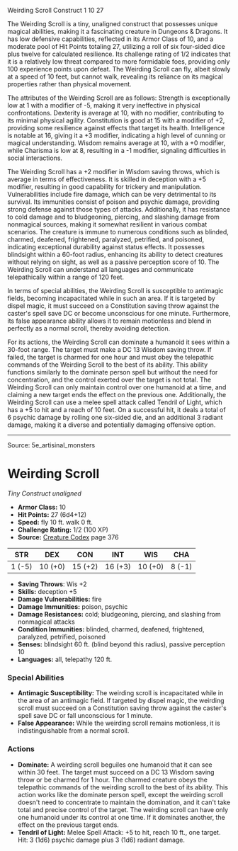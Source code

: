 <MonsterName/>Weirding Scroll</MonsterName>
<CreatureType/>Construct</CreatureType>
<CR/>1</CR>
<AC/>10</AC>
<HP/>27</HP>
<summary>The Weirding Scroll is a tiny, unaligned construct that possesses unique magical abilities, making it a fascinating creature in Dungeons & Dragons. It has low defensive capabilities, reflected in its Armor Class of 10, and a moderate pool of Hit Points totaling 27, utilizing a roll of six four-sided dice plus twelve for calculated resilience. Its challenge rating of 1/2 indicates that it is a relatively low threat compared to more formidable foes, providing only 100 experience points upon defeat. The Weirding Scroll can fly, albeit slowly at a speed of 10 feet, but cannot walk, revealing its reliance on its magical properties rather than physical movement. </summary>

<detail>

The attributes of the Weirding Scroll are as follows: Strength is exceptionally low at 1 with a modifier of -5, making it very ineffective in physical confrontations. Dexterity is average at 10, with no modifier, contributing to its minimal physical agility. Constitution is good at 15 with a modifier of +2, providing some resilience against effects that target its health. Intelligence is notable at 16, giving it a +3 modifier, indicating a high level of cunning or magical understanding. Wisdom remains average at 10, with a +0 modifier, while Charisma is low at 8, resulting in a -1 modifier, signaling difficulties in social interactions. 

The Weirding Scroll has a +2 modifier in Wisdom saving throws, which is average in terms of effectiveness. It is skilled in deception with a +5 modifier, resulting in good capability for trickery and manipulation. Vulnerabilities include fire damage, which can be very detrimental to its survival. Its immunities consist of poison and psychic damage, providing strong defense against those types of attacks. Additionally, it has resistance to cold damage and to bludgeoning, piercing, and slashing damage from nonmagical sources, making it somewhat resilient in various combat scenarios. The creature is immune to numerous conditions such as blinded, charmed, deafened, frightened, paralyzed, petrified, and poisoned, indicating exceptional durability against status effects. It possesses blindsight within a 60-foot radius, enhancing its ability to detect creatures without relying on sight, as well as a passive perception score of 10. The Weirding Scroll can understand all languages and communicate telepathically within a range of 120 feet. 

In terms of special abilities, the Weirding Scroll is susceptible to antimagic fields, becoming incapacitated while in such an area. If it is targeted by dispel magic, it must succeed on a Constitution saving throw against the caster's spell save DC or become unconscious for one minute. Furthermore, its false appearance ability allows it to remain motionless and blend in perfectly as a normal scroll, thereby avoiding detection.

For its actions, the Weirding Scroll can dominate a humanoid it sees within a 30-foot range. The target must make a DC 13 Wisdom saving throw. If failed, the target is charmed for one hour and must obey the telepathic commands of the Weirding Scroll to the best of its ability. This ability functions similarly to the dominate person spell but without the need for concentration, and the control exerted over the target is not total. The Weirding Scroll can only maintain control over one humanoid at a time, and claiming a new target ends the effect on the previous one. Additionally, the Weirding Scroll can use a melee spell attack called Tendril of Light, which has a +5 to hit and a reach of 10 feet. On a successful hit, it deals a total of 6 psychic damage by rolling one six-sided die, and an additional 3 radiant damage, making it a diverse and potentially damaging offensive option.</detail>



---

Source: 5e_artisinal_monsters

# Weirding Scroll

*Tiny* *Construct* *unaligned*

- **Armor Class:** 10
- **Hit Points:** 27 (6d4+12)
- **Speed:** fly 10 ft. walk 0 ft.
- **Challenge Rating:** 1/2 (100 XP)
- **Source:** [Creature Codex](https://koboldpress.com/kpstore/product/creature-codex-for-5th-edition-dnd) page 376

| STR | DEX | CON | INT | WIS | CHA |
| --- | --- | --- | --- | --- | --- |
| 1 (-5) | 10 (+0) | 15 (+2) | 16 (+3) | 10 (+0) | 8 (-1) |

- **Saving Throws**: Wis +2
- **Skills:** deception +5
- **Damage Vulnerabilities:** fire
- **Damage Immunities:** poison, psychic
- **Damage Resistances:** cold; bludgeoning, piercing, and slashing from nonmagical attacks
- **Condition Immunities:** blinded, charmed, deafened, frightened, paralyzed, petrified, poisoned
- **Senses:** blindsight 60 ft. (blind beyond this radius), passive perception 10
- **Languages:** all, telepathy 120 ft.

### Special Abilities

- **Antimagic Susceptibility:** The weirding scroll is incapacitated while in the area of an antimagic field. If targeted by dispel magic, the weirding scroll must succeed on a Constitution saving throw against the caster's spell save DC or fall unconscious for 1 minute.
- **False Appearance:** While the weirding scroll remains motionless, it is indistinguishable from a normal scroll.

### Actions

- **Dominate:** A weirding scroll beguiles one humanoid that it can see within 30 feet. The target must succeed on a DC 13 Wisdom saving throw or be charmed for 1 hour. The charmed creature obeys the telepathic commands of the weirding scroll to the best of its ability. This action works like the dominate person spell, except the weirding scroll doesn't need to concentrate to maintain the domination, and it can't take total and precise control of the target. The weirding scroll can have only one humanoid under its control at one time. If it dominates another, the effect on the previous target ends.
- **Tendril of Light:** Melee Spell Attack: +5 to hit, reach 10 ft., one target. Hit: 3 (1d6) psychic damage plus 3 (1d6) radiant damage.




